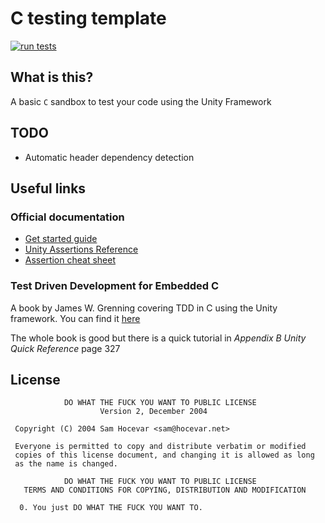 # C testing template
[![run tests](https://github.com/vincent-lafouasse/C-tester-Unity/actions/workflows/run_tests.yml/badge.svg)](https://github.com/vincent-lafouasse/C-tester-Unity/actions/workflows/run_tests.yml)

## What is this?

A basic `C` sandbox to test your code using the Unity Framework

## TODO

- Automatic header dependency detection

## Useful links

### Official documentation
- [Get started guide](https://github.com/ThrowTheSwitch/Unity/blob/master/docs/UnityGettingStartedGuide.md)
- [Unity Assertions Reference](https://github.com/ThrowTheSwitch/Unity/blob/master/docs/UnityAssertionsReference.md)
- [Assertion cheat sheet](https://github.com/ThrowTheSwitch/Unity/blob/master/docs/UnityAssertionsCheatSheetSuitableforPrintingandPossiblyFraming.pdf)

### Test Driven Development for Embedded C

A book by James W. Grenning covering TDD in C using the Unity framework. You can find it [here](https://books-library.net/files/books-library.net-07281709Ee1R6.pdf)

The whole book is good but there is a quick tutorial in _Appendix B Unity Quick Reference_ page 327

## License
```
            DO WHAT THE FUCK YOU WANT TO PUBLIC LICENSE
                    Version 2, December 2004

 Copyright (C) 2004 Sam Hocevar <sam@hocevar.net>

 Everyone is permitted to copy and distribute verbatim or modified
 copies of this license document, and changing it is allowed as long
 as the name is changed.

            DO WHAT THE FUCK YOU WANT TO PUBLIC LICENSE
   TERMS AND CONDITIONS FOR COPYING, DISTRIBUTION AND MODIFICATION

  0. You just DO WHAT THE FUCK YOU WANT TO.
```

